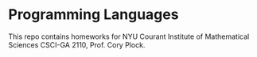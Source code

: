 # Programming Languages

This repo contains homeworks for NYU Courant Institute of Mathematical Sciences CSCI-GA 2110, Prof. Cory Plock.
